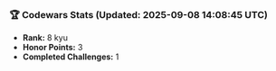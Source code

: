 ### 🏆 Codewars Stats (Updated: 2025-09-08 14:08:45 UTC)

- **Rank:** 8 kyu
- **Honor Points:** 3
- **Completed Challenges:** 1
